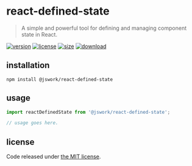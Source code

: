 # react-defined-state
> A simple and powerful tool for defining and managing component state in React.

[![version][version-image]][version-url]
[![license][license-image]][license-url]
[![size][size-image]][size-url]
[![download][download-image]][download-url]

## installation
```shell
npm install @jswork/react-defined-state
```

## usage
```js
import reactDefinedState from '@jswork/react-defined-state';

// usage goes here.
```

## license
Code released under [the MIT license](https://github.com/afeiship/react-defined-state/blob/master/LICENSE.txt).

[version-image]: https://img.shields.io/npm/v/@jswork/react-defined-state
[version-url]: https://npmjs.org/package/@jswork/react-defined-state

[license-image]: https://img.shields.io/npm/l/@jswork/react-defined-state
[license-url]: https://github.com/afeiship/react-defined-state/blob/master/LICENSE.txt

[size-image]: https://img.shields.io/bundlephobia/minzip/@jswork/react-defined-state
[size-url]: https://github.com/afeiship/react-defined-state/blob/master/dist/react-defined-state.min.js

[download-image]: https://img.shields.io/npm/dm/@jswork/react-defined-state
[download-url]: https://www.npmjs.com/package/@jswork/react-defined-state
